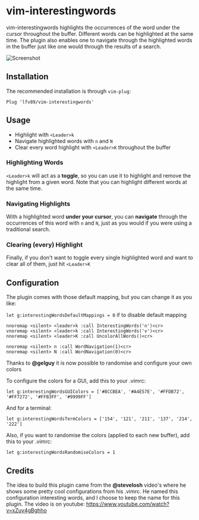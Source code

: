 # vim-interestingwords

vim-interestingwords highlights the occurrences of the word under the cursor throughout the buffer. Different words can be highlighted at the same time. The plugin also enables one to navigate through the highlighted words in the buffer just like one would through the results of a search.

![Screenshot](https://i.imgbox.com/5k3OJWIk.png)

## Installation

The recommended installation is through `vim-plug`:

```vimscript
Plug 'lfv89/vim-interestingwords'
```

## Usage

- Highlight with ``<Leader>k``
- Navigate highlighted words with ``n`` and ``N``
- Clear every word highlight with ``<Leader>K`` throughout the buffer

### Highlighting Words

``<Leader>k`` will act as a **toggle**, so you can use it to highlight and remove the highlight from a given word. Note that you can highlight different words at the same time.

### Navigating Highlights

With a highlighted word **under your cursor**, you can **navigate** through the occurrences of this word with ``n`` and ``N``, just as you would if you were using a traditional search.

### Clearing (every) Highlight

Finally, if you don't want to toggle every single highlighted word and want to clear all of them, just hit ``<Leader>K``

## Configuration

The plugin comes with those default mapping, but you can change it as you like:

`let g:interestingWordsDefaultMappings = 0` if to disable default mapping

```vimscript
nnoremap <silent> <leader>k :call InterestingWords('n')<cr>
vnoremap <silent> <leader>k :call InterestingWords('v')<cr>
nnoremap <silent> <leader>K :call UncolorAllWords()<cr>

nnoremap <silent> n :call WordNavigation(1)<cr>
nnoremap <silent> N :call WordNavigation(0)<cr>
```

Thanks to **@gelguy** it is now possible to randomise and configure your own colors

To configure the colors for a GUI, add this to your .vimrc:

```vimscript
let g:interestingWordsGUIColors = ['#8CCBEA', '#A4E57E', '#FFDB72', '#FF7272', '#FFB3FF', '#9999FF']
```

And for a terminal:

```vimscript
let g:interestingWordsTermColors = ['154', '121', '211', '137', '214', '222']
```

Also, if you want to randomise the colors (applied to each new buffer), add this to your .vimrc:

```vimscript
let g:interestingWordsRandomiseColors = 1
```

## Credits

The idea to build this plugin came from the **@stevelosh** video's where he shows some pretty cool configurations from his .vimrc. He named this configuration interesting words, and I choose to keep the name for this plugin. The video is on youtube: https://www.youtube.com/watch?v=xZuy4gBghho
